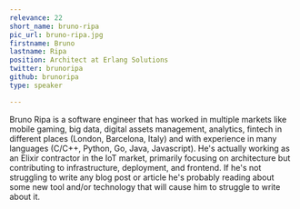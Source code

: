 ```yaml
---
relevance: 22
short_name: bruno-ripa
pic_url: bruno-ripa.jpg
firstname: Bruno
lastname: Ripa
position: Architect at Erlang Solutions
twitter: brunoripa
github: brunoripa
type: speaker

---
```

<p>Bruno Ripa is a software engineer that has worked in multiple markets like mobile gaming, big data, digital assets management, analytics, fintech in different places (London, Barcelona, Italy) and with experience in many languages (C/C++, Python, Go, Java, Javascript). He's actually working as an Elixir contractor in the IoT market, primarily focusing on architecture but contributing to infrastructure, deployment, and frontend. If he's not struggling to write any blog post or article he's probably reading about some new tool and/or technology that will cause him to struggle to write about it. </p>